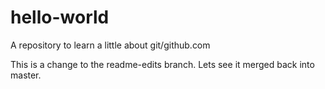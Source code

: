 # hello-world
A repository to learn a little about git/github.com

This is a change to the readme-edits branch. Lets see it merged back into master.
